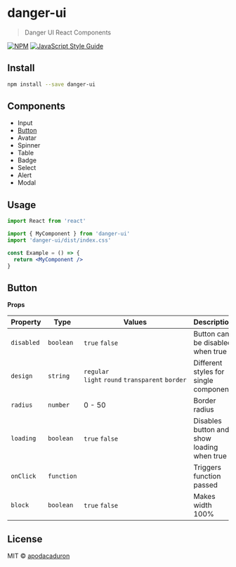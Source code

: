 # danger-ui

> Danger UI React Components

[![NPM](https://img.shields.io/npm/v/danger-ui.svg)](https://www.npmjs.com/package/danger-ui) [![JavaScript Style Guide](https://img.shields.io/badge/code_style-standard-brightgreen.svg)](https://standardjs.com)

## Install

```bash
npm install --save danger-ui
```

## Components

- Input
- [Button](#button)
- Avatar
- Spinner
- Table
- Badge
- Select
- Alert
- Modal

## Usage

```jsx
import React from 'react'

import { MyComponent } from 'danger-ui'
import 'danger-ui/dist/index.css'

const Example = () => {
  return <MyComponent />
}
```

## Button

**Props**

| Property   | Type       | Values                                           | Description                                | Default   |
| ---------- | ---------- | ------------------------------------------------ | ------------------------------------------ | --------- |
| `disabled` | `boolean`  | `true` `false`                                   | Button can be disabled when true           | `false`   |
| `design`   | `string`   | `regular` `light` `round` `transparent` `border` | Different styles for single component      | `regular` |
| `radius`   | `number`   | 0 - 50                                           | Border radius                              | `10`      |
| `loading`  | `boolean`  | `true` `false`                                   | Disables button and show loading when true | `false`   |
| `onClick`  | `function` |                                                  | Triggers function passed                   |           |
| `block`    | `boolean`  | `true` `false`                                   | Makes width 100%                           | `false`   |

## License

MIT © [apodacaduron](https://github.com/apodacaduron)

